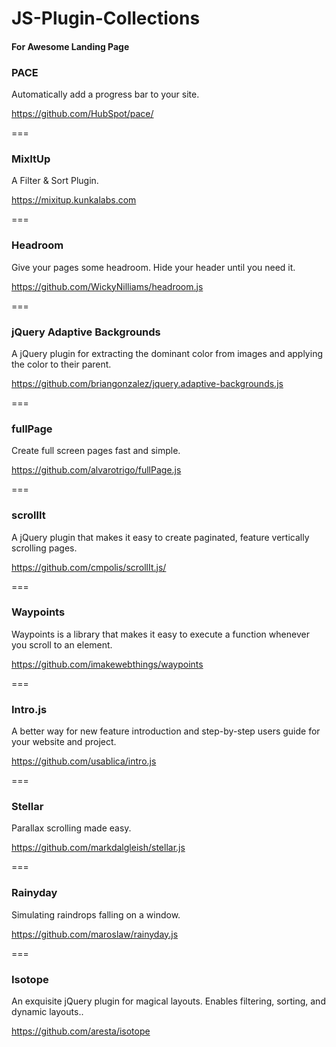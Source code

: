 # JS-Plugin-Collections

#### For Awesome Landing Page

### PACE
Automatically add a progress bar to your site.

https://github.com/HubSpot/pace/

===

### MixItUp
A Filter & Sort Plugin.

https://mixitup.kunkalabs.com

===

### Headroom
Give your pages some headroom. Hide your header until you need it.

https://github.com/WickyNilliams/headroom.js

===

### jQuery Adaptive Backgrounds
A jQuery plugin for extracting the dominant color from images and applying the color to their parent.

https://github.com/briangonzalez/jquery.adaptive-backgrounds.js

===

### fullPage
Create full screen pages fast and simple.

https://github.com/alvarotrigo/fullPage.js

===

### scrollIt
A jQuery plugin that makes it easy to create paginated, feature vertically scrolling pages.

https://github.com/cmpolis/scrollIt.js/

===

### Waypoints
Waypoints is a library that makes it easy to execute a function whenever you scroll to an element.

https://github.com/imakewebthings/waypoints

===

### Intro.js
A better way for new feature introduction and step-by-step users guide for your website and project.

https://github.com/usablica/intro.js

===

### Stellar
Parallax scrolling made easy.

https://github.com/markdalgleish/stellar.js

===

### Rainyday
Simulating raindrops falling on a window.

https://github.com/maroslaw/rainyday.js

===

### Isotope
An exquisite jQuery plugin for magical layouts. Enables filtering, sorting, and dynamic layouts..

https://github.com/aresta/isotope





